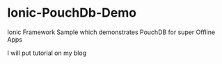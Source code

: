 # Ionic-PouchDb-Demo
Ionic Framework Sample which demonstrates PouchDB for super Offline Apps

I will put tutorial on my blog
